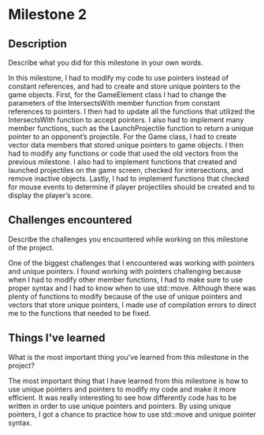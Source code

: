 # Milestone 2

## Description
Describe what you did for this milestone in your own words.

In this milestone, I had to modify my code to use pointers instead of constant references, and had to create and store unique pointers to the game objects. First, for the GameElement class I had to change the parameters of the IntersectsWith member function from constant references to pointers. I then had to update all the functions that utilized the IntersectsWith function to accept pointers. I also had to implement many member functions, such as the LaunchProjectile function to return a unique pointer to an opponent’s projectile. For the Game class, I had to create vector data members that stored unique pointers to game objects. I then had to modify any functions or code that used the old vectors from the previous milestone. I also had to implement functions that created and launched projectiles on the game screen, checked for intersections, and remove inactive objects. Lastly, I had to implement functions that checked for mouse events to determine if player projectiles should be created and to display the player’s score. 

## Challenges encountered
Describe the challenges you encountered while working on this milestone of the project.

One of the biggest challenges that I encountered was working with pointers and unique pointers. I found working with pointers challenging because when I had to modify other member functions, I had to make sure to use proper syntax and I had to know when to use std::move. Although there was plenty of functions to modify because of the use of unique pointers and vectors that store unique pointers, I made use of compilation errors to direct me to the functions that needed to be fixed. 

## Things I've learned
What is the most important thing you've learned from this milestone in the project?

The most important thing that I have learned from this milestone is how to use unique pointers and pointers to modify my code and make it more efficient. It was really interesting to see how differently code has to be written in order to use unique pointers and pointers. By using unique pointers, I got a chance to practice how to use std::move and unique pointer syntax.  
